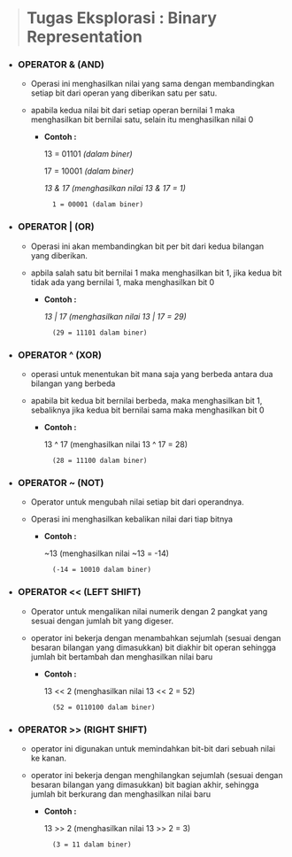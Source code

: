 > # Tugas Eksplorasi : Binary Representation

- ### **OPERATOR & (AND)** 
    - Operasi ini menghasilkan nilai yang sama dengan membandingkan setiap bit dari operan yang diberikan satu per satu.
    
    - apabila kedua nilai bit dari setiap operan bernilai 1 maka menghasilkan bit bernilai satu, selain itu menghasilkan nilai 0

        - **Contoh :**
        
            13 = 01101 *(dalam biner)*
        
            17 = 10001 *(dalam biner)*

            *13 & 17 (menghasilkan nilai 13 & 17 = 1)*

                1 = 00001 (dalam biner)


- ### **OPERATOR | (OR)**
    - Operasi ini akan membandingkan bit per bit dari kedua bilangan yang diberikan. 

    - apbila salah satu bit bernilai 1 maka menghasilkan bit 1, jika kedua bit tidak ada yang bernilai 1, maka menghasilkan bit 0

        - **Contoh :**

            *13 | 17 (menghasilkan nilai 13 | 17 = 29)*
            
                (29 = 11101 dalam biner)

- ### **OPERATOR ^ (XOR)**
    - operasi untuk menentukan bit mana saja yang berbeda antara dua bilangan yang berbeda

    - apabila bit kedua bit bernilai berbeda, maka menghasilkan bit 1, sebaliknya jika kedua bit bernilai sama maka menghasilkan bit 0

        - **Contoh :**

            13 ^ 17 (menghasilkan nilai 13 ^ 17 = 28)

                (28 = 11100 dalam biner)

- ### **OPERATOR ~ (NOT)**
    - Operator untuk mengubah nilai setiap bit dari operandnya. 
    - Operasi ini menghasilkan kebalikan nilai dari tiap bitnya

        - **Contoh :**

            ~13 (menghasilkan nilai ~13 = -14)

                (-14 = 10010 dalam biner)

- ### **OPERATOR << (LEFT SHIFT)**
    - Operator untuk mengalikan nilai numerik dengan 2 pangkat yang sesuai dengan jumlah bit yang digeser.
    - operator ini bekerja dengan menambahkan sejumlah (sesuai dengan besaran bilangan yang dimasukkan) bit diakhir bit operan sehingga jumlah bit bertambah dan menghasilkan nilai baru

        - **Contoh :**

            13 << 2 (menghasilkan nilai 13 << 2 = 52)

                (52 = 0110100 dalam biner)

- ### **OPERATOR >> (RIGHT SHIFT)**
    - operator ini digunakan untuk memindahkan      bit-bit dari sebuah nilai ke kanan.

    - operator ini bekerja dengan menghilangkan sejumlah (sesuai dengan besaran bilangan yang dimasukkan) bit bagian akhir, sehingga jumlah bit berkurang dan menghasilkan nilai baru

        - **Contoh :**

            13 >> 2 (menghasilkan nilai 13 >> 2 = 3)

                (3 = 11 dalam biner)











